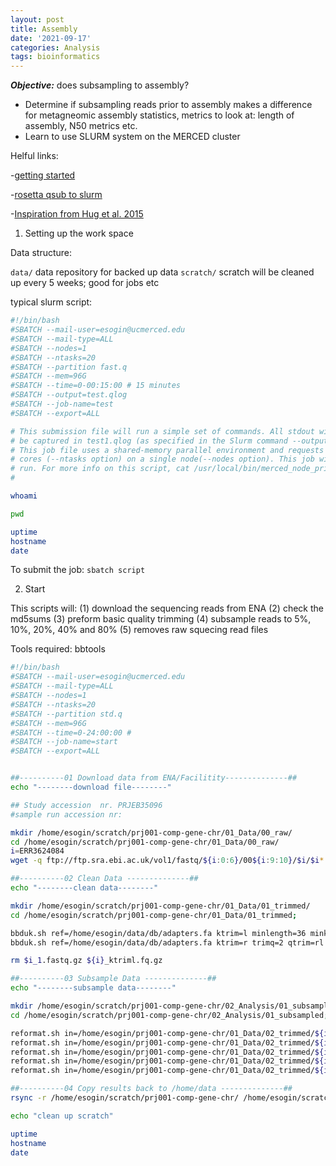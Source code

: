 ```yaml
---
layout: post
title: Assembly
date: '2021-09-17'
categories: Analysis
tags: bioinformatics
---
```


_**Objective:**_ does subsampling to assembly?

- Determine if subsampling reads prior to assembly makes a difference for metagneomic assembly statistics, metrics to look at: length of assembly, N50 metrics etc.
- Learn to use SLURM system on the MERCED cluster 

Helful links: 

-[getting started](https://github.com/ucmerced/merced-cluster/wiki/Getting-Started)

-[rosetta qsub to slurm](https://slurm.schedmd.com/rosetta.pdf)

-[Inspiration from Hug et al. 2015](https://pubmed.ncbi.nlm.nih.gov/26033198/)

1. Setting up the work space

Data structure: 

```data/```  data repository for backed up data
```scratch/``` scratch will be cleaned up every 5 weeks; good for jobs etc


typical slurm script: 
```bash
#!/bin/bash  
#SBATCH --mail-user=esogin@ucmerced.edu  
#SBATCH --mail-type=ALL  
#SBATCH --nodes=1  
#SBATCH --ntasks=20
#SBATCH --partition fast.q  
#SBATCH --mem=96G  
#SBATCH --time=0-00:15:00 # 15 minutes  
#SBATCH --output=test.qlog  
#SBATCH --job-name=test
#SBATCH --export=ALL

# This submission file will run a simple set of commands. All stdout will
# be captured in test1.qlog (as specified in the Slurm command --output above).
# This job file uses a shared-memory parallel environment and requests 20
# cores (--ntasks option) on a single node(--nodes option). This job will also run a global #script called
# run. For more info on this script, cat /usr/local/bin/merced_node_print.
#  

whoami

pwd

uptime
hostname
date
```

To submit the job: ```sbatch script```


2. Start  

This scripts will: 
(1) download the sequencing reads from ENA
(2) check the md5sums 
(3) preform basic quality trimming
(4) subsample reads to 5%, 10%, 20%, 40% and 80%
(5) removes raw squecing read files

Tools required: bbtools

```bash
#!/bin/bash 
#SBATCH --mail-user=esogin@ucmerced.edu  
#SBATCH --mail-type=ALL  
#SBATCH --nodes=1  
#SBATCH --ntasks=20
#SBATCH --partition std.q  
#SBATCH --mem=96G  
#SBATCH --time=0-24:00:00 #  
#SBATCH --job-name=start
#SBATCH --export=ALL


##----------01 Download data from ENA/Facilitity--------------##
echo "--------download file--------"

## Study accession  nr. PRJEB35096	
#sample run accession nr:

mkdir /home/esogin/scratch/prj001-comp-gene-chr/01_Data/00_raw/
cd /home/esogin/scratch/prj001-comp-gene-chr/01_Data/00_raw/
i=ERR3624084	
wget -q ftp://ftp.sra.ebi.ac.uk/vol1/fastq/${i:0:6}/00${i:9:10}/$i/$i* 

##----------02 Clean Data --------------##
echo "--------clean data--------"

mkdir /home/esogin/scratch/prj001-comp-gene-chr/01_Data/01_trimmed/
cd /home/esogin/scratch/prj001-comp-gene-chr/01_Data/01_trimmed;

bbduk.sh ref=/home/esogin/data/db/adapters.fa ktrim=l minlength=36 mink=11 hdist=1 in=../00_raw/$i_1.fastq.gz in2=../00_raw/$i_1.fastq.gz out=${i}_ktriml.fq.gz;
bbduk.sh ref=/home/esogin/data/db/adapters.fa ktrim=r trimq=2 qtrim=rl minlength=36 mink=11 hdist=1 in=${i}_ktriml.fq.gz interleaved=t out=${i}_q2_ktrimmed.fq.gz;

rm $i_1.fastq.gz ${i}_ktriml.fq.gz

##----------03 Subsample Data --------------##
echo "--------subsample data--------"

mkdir /home/esogin/scratch/prj001-comp-gene-chr/02_Analysis/01_subsampled -p;
cd /home/esogin/scratch/prj001-comp-gene-chr/02_Analysis/01_subsampled;

reformat.sh in=/home/esogin/prj001-comp-gene-chr/01_Data/02_trimmed/${i}_q2_ktrimmed.fq.gz samplerate=0.1 out=${i}_0.1.fq.gz
reformat.sh in=/home/esogin/prj001-comp-gene-chr/01_Data/02_trimmed/${i}_q2_ktrimmed.fq.gz samplerate=0.2 out=${i}_0.2.fq.gz
reformat.sh in=/home/esogin/prj001-comp-gene-chr/01_Data/02_trimmed/${i}_q2_ktrimmed.fq.gz samplerate=0.4 out=${i}_0.4.fq.gz
reformat.sh in=/home/esogin/prj001-comp-gene-chr/01_Data/02_trimmed/${i}_q2_ktrimmed.fq.gz samplerate=0.8 out=${i}_0.8.fq.gz
reformat.sh in=/home/esogin/prj001-comp-gene-chr/01_Data/02_trimmed/${i}_q2_ktrimmed.fq.gz samplerate=1 out=${i}_1.fq.gz

##----------04 Copy results back to /home/data --------------##
rsync -r /home/esogin/scratch/prj001-comp-gene-chr/ /home/esogin/scratch/prj001-comp-gene-chr/

echo "clean up scratch"

uptime
hostname
date
```









